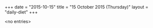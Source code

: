 +++
date = "2015-10-15"
title = "15 October 2015 (Thursday)"
layout = "daily-diet"
+++

<p>&lt;no entries&gt;</p>
